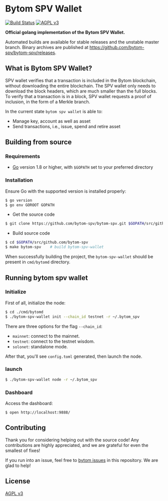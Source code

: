 Bytom SPV Wallet
====

[![Build Status](https://travis-ci.org/Bytom/bytom.svg)](https://travis-ci.org/Bytom/bytom) [![AGPL v3](https://img.shields.io/badge/license-AGPL%20v3-brightgreen.svg)](./LICENSE)

**Official golang implementation of the Bytom SPV Wallet.**

Automated builds are available for stable releases and the unstable master branch. Binary archives are published at https://github.com/bytom-spv/bytom-spv/releases.

## What is Bytom SPV Wallet?
SPV wallet verifies that a transaction is included in the  Bytom blockchain, without downloading the entire blockchain. The SPV wallet only needs to download the block headers, which are much smaller than the full blocks. To verify that a transaction is in a block, SPV wallet requests a proof of inclusion, in the form of a Merkle branch.


In the current state `bytom spv wallet` is able to:

- Manage key, account as well as asset
- Send transactions, i.e., issue, spend and retire asset


## Building from source

### Requirements

- [Go](https://golang.org/doc/install) version 1.8 or higher, with `$GOPATH` set to your preferred directory

### Installation

Ensure Go with the supported version is installed properly:

```bash
$ go version
$ go env GOROOT GOPATH
```

- Get the source code

``` bash
$ git clone https://github.com/bytom-spv/bytom-spv.git $GOPATH/src/github.com/bytom-spv
```

- Build source code

``` bash
$ cd $GOPATH/src/github.com/bytom-spv
$ make bytom-spv    # build bytom-spv-wallet
```

When successfully building the project, the `bytom-spv-wallet`  should be present in `cmd/bytomd` directory.

## Running bytom spv wallet

### Initialize

First of all, initialize the node:

```bash
$ cd ./cmd/bytomd
$ ./bytom-spv-wallet init --chain_id testnet -r ~/.bytom_spv
```

There are three options for the flag `--chain_id`:

- `mainnet`: connect to the mainnet.
- `testnet`: connect to the testnet wisdom.
- `solonet`: standalone mode.

After that, you'll see `config.toml` generated, then launch the node.

### launch

``` bash
$ ./bytom-spv-wallet node -r ~/.bytom_spv
```

### Dashboard

Access the dashboard:

```
$ open http://localhost:9888/
```

## Contributing

Thank you for considering helping out with the source code! Any contributions are highly appreciated, and we are grateful for even the smallest of fixes!

If you run into an issue, feel free to [bytom issues](https://github.com/bytom-spv/bytom/issues/) in this repository. We are glad to help!

## License

[AGPL v3](./LICENSE)

